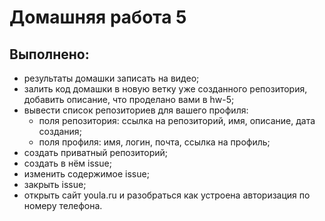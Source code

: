 # Домашняя работа 5

## Выполнено:

- результаты домашки записать на видео;
- залить код домашки в новую ветку уже созданного репозитория, добавить описание, что проделано вами в hw-5;
- вывести список репозиториев для вашего профиля:
    - поля репозитория: ссылка на репозиторий, имя, описание, дата создания;
    - поля профиля: имя, логин, почта, ссылка на профиль;
- создать приватный репозиторий;
- создать в нём issue;
- изменить содержимое issue;
- закрыть issue;
- открыть сайт youla.ru и разобраться как устроена авторизация по номеру телефона.
